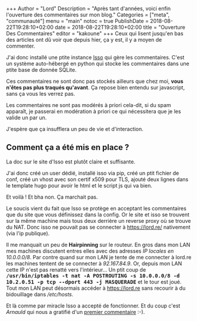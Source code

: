 +++
Author = "Lord"
Description = "Après tant d'années, voici enfin l'ouverture des commentaires sur mon blog."
Categories = ["meta", "communauté"]
menu = "main"
notoc = true
PublishDate = 2018-08-22T19:28:10+02:00
date = 2018-08-22T19:28:10+02:00
title = "Ouverture Des Commentaires"
editor = "kakoune"
+++
Ceux qui lisent jusqu'en bas des articles ont dû voir que depuis hier, ça y est, il y a moyen de commenter.

J'ai donc installé une ptite instance [Isso](https://posativ.org/isso/) qui gère les commentaires.
C'est un système auto-hébergé en python qui stocke les commentaires dans une ptite base de donnée SQLite.

Ces commentaires ne sont donc pas stockés ailleurs que chez moi, **vous n'êtes pas plus traqués qu'avant**.
Ça repose bien entendu sur javascript, sans ça vous les verrez pas.

Les commentaires ne sont pas modérés à priori cela-dit, si du spam apparaît, je passerai en modération à priori ce qui nécessitera que je les valide un par un.

J'espère que ça insufflera un peu de vie et d'interaction.

## Comment ça a été mis en place ?
La doc sur le site d'Isso est plutôt claire et suffisante.

J'ai donc créé un user dédié, installé isso via pip, créé un ptit fichier de conf, créé un vhost avec son certif x509 pour TLS, ajouté deux lignes dans le template hugo pour avoir le html et le script js qui va bien.

Et voilà !
Et bha non.
Ça marchait pas.

Le soucis vient du fait que Isso se protège en acceptant les commentaires que du site que vous définissez dans la config.
Or le site et isso se trouvent sur la même machine mais tous deux derrière un reverse proxy où se trouve du NAT.
Donc isso ne pouvait pas se connecter à https://lord.re/ nativement (via l'ip publique).

Il me manquait un peu de **Hairpinning** sur le routeur.
En gros dans mon LAN mes machines discutent entres elles avec des adresses *IP locales en 10.0.0.0/8*.
Par contre quand sur mon LAN je tente de me connecter à lord.re les machines tentent de se connecter à *92.167.84.9*.
Or, depuis mon LAN cette IP n'est pas renatté vers l'intérieur…
Un ptit coup de **<samp>/usr/bin/iptables -t nat -A POSTROUTING -s 10.0.0.0/8 -d 10.2.0.51 -p tcp --dport 443 -j MASQUERADE</samp>** et le tour est joué.
Tout mon LAN peut désormais accéder à https://lord.re sans recourir à du bidouillage dans */etc/hosts*.

Et là comme par miracle Isso a accepté de fonctionner.
Et du coup c'est *Arnauld* qui nous a gratifié d'un [premier commentaire](https://lord.re/posts/121-voyage-uk/#isso-1) :-).
